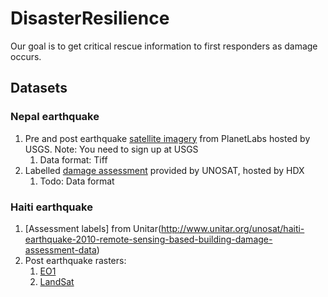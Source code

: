 # DisasterResilience
Our goal is to get critical rescue information to first responders as damage occurs.

## Datasets

### Nepal earthquake 
1. Pre and post earthquake [satellite imagery](https://hddsexplorer.usgs.gov/data/list/disaster/201504_Earthquake_NPL/data/SATELLITE/NATIVE/ISS_Planet_Labs/visual) from PlanetLabs hosted by USGS. Note: You need to sign up at USGS
   1. Data format: Tiff
2. Labelled [damage assessment](https://data.humdata.org/dataset/geodata-of-damage-assessment-of-manbu-area-western-region-nepal-may-07-2015) provided by UNOSAT, hosted by HDX
   1. Todo: Data format

### Haiti earthquake
1. [Assessment labels] from Unitar(http://www.unitar.org/unosat/haiti-earthquake-2010-remote-sensing-based-building-damage-assessment-data)
2. Post earthquake rasters:
   1. [EO1](https://hddsexplorer.usgs.gov/data/list/disaster/201001_Earthquake_Haiti/data/SATELLITE/EO1)
   2. [LandSat](https://hddsexplorer.usgs.gov/data/list/disaster/201001_Earthquake_Haiti/data/LANDSAT_ETM%2B_USGS)
